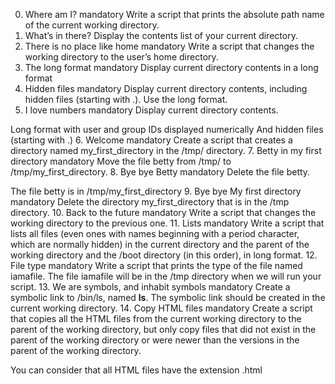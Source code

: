 0. Where am I?
mandatory
Write a script that prints the absolute path name of the current working directory.
1. What’s in there?
Display the contents list of your current directory.
2. There is no place like home
mandatory
Write a script that changes the working directory to the user’s home directory.
3. The long format
mandatory
Display current directory contents in a long format
4. Hidden files
mandatory
Display current directory contents, including hidden files (starting with .). Use the long format.
5. I love numbers
mandatory
Display current directory contents.

Long format
with user and group IDs displayed numerically
And hidden files (starting with .)
6. Welcome
mandatory
Create a script that creates a directory named my_first_directory in the /tmp/ directory.
7. Betty in my first directory
mandatory
Move the file betty from /tmp/ to /tmp/my_first_directory.
8. Bye bye Betty
mandatory
Delete the file betty.

The file betty is in /tmp/my_first_directory
9. Bye bye My first directory
mandatory
Delete the directory my_first_directory that is in the /tmp directory.
10. Back to the future
mandatory
Write a script that changes the working directory to the previous one.
11. Lists
mandatory
Write a script that lists all files (even ones with names beginning with a period character, which are normally hidden) in the current directory and the parent of the working directory and the /boot directory (in this order), in long format.
12. File type
mandatory
Write a script that prints the type of the file named iamafile. The file iamafile will be in the /tmp directory when we will run your script.
13. We are symbols, and inhabit symbols
mandatory
Create a symbolic link to /bin/ls, named __ls__. The symbolic link should be created in the current working directory.
14. Copy HTML files
mandatory
Create a script that copies all the HTML files from the current working directory to the parent of the working directory, but only copy files that did not exist in the parent of the working directory or were newer than the versions in the parent of the working directory.

You can consider that all HTML files have the extension .html
